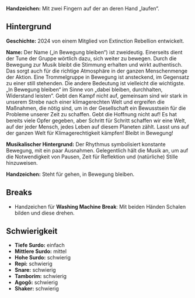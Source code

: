 **Handzeichen:** Mit zwei Fingern auf der an deren Hand „laufen“.

## Hintergrund

**Geschichte:** 2024 von einem Mitglied von Extinction Rebellion entwickelt.

**Name:** Der Name („in Bewegung bleiben“) ist zweideutig. Einerseits dient der
Tune der Gruppe wörtlich dazu, sich weiter zu bewegen. Durch die Bewegung zur
Musik bleibt die Stimmung erhalten und wirkt authentisch. Das sorgt auch für die
richtige Atmosphäre in der ganzen Menschenmenge der Aktion. Eine Trommelgruppe
in Bewegung ist ansteckend, im Gegensatz zu einer still stehenden. Die andere
Bedeutung ist vielleicht die wichtigste. „In Bewegung bleiben“ im Sinne von
„dabei bleiben, durchhalten, Widerstand leisten“. Gebt den Kampf nicht auf,
gemeinsam sind wir stark in unserem Strebe nach einer klimagerechten Welt und
ergreifen die Maßnahmen, die nötig sind, um in der Gesellschaft ein Bewusstsein
für die Probleme unserer Zeit zu schaffen. Gebt die Hoffnung nicht auf! Es hat
bereits viele Opfer gegeben, aber Schritt für Schritt schaffen wir eine Welt,
auf der jeder Mensch, jedes Leben auf diesem Planeten zählt. Lasst uns auf der
ganzen Welt für Klimagerechtigkeit kämpfen! Bleibt in Bewegung!

**Musikalischer Hintergrund:** Der Rhythmus symbolisiert konstante Bewegung, mit
ein paar Ausnahmen. Gelegentlich hält die Musik an, um auf die Notwendigkeit von
Pausen, Zeit für Reflektion und (natürliche) Stille hinzuweisen.

**Handzeichen:** Steht für gehen, in Bewegung bleiben.

## Breaks

* Handzeichen für **Washing Machine Break**: Mit beiden Händen Schalen bilden
  und diese drehen.

## Schwierigkeit

* **Tiefe Surdo:** einfach
* **Mittlere Surdo:** mittel
* **Hohe Surdo:** schwierig
* **Repi:** schwierig
* **Snare:** schwierig
* **Tamborim:** schwierig
* **Agogô:** schwierig
* **Shaker:** schwierig
